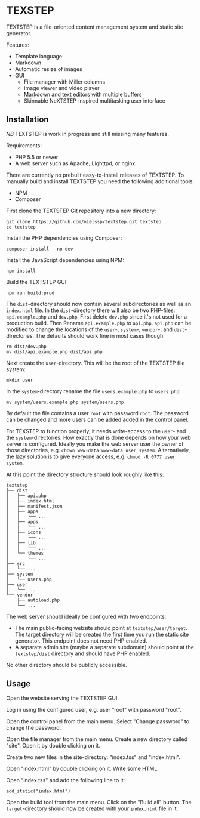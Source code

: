 # TEXSTEP

TEXTSTEP is a file-oriented content management system and static site generator.

Features:

* Template language
* Markdown
* Automatic resize of images
* GUI
  * File manager with Miller columns
  * Image viewer and video player
  * Markdown and text editors with multiple buffers
  * Skinnable NeXTSTEP-inspired multitasking user interface

## Installation

*NB* TEXTSTEP is work in progress and still missing many features.

Requirements:

* PHP 5.5 or newer
* A web server such as Apache, Lighttpd, or nginx.

There are currently no prebuilt easy-to-install releases of TEXTSTEP. To manually build and install TEXTSTEP you need the following additional tools:

* NPM
* Composer

First clone the TEXTSTEP Git repository into a new directory:

```
git clone https://github.com/nielssp/textstep.git textstep
cd textstep
```

Install the PHP dependencies using Composer:

```
composer install --no-dev
```

Install the JavaScript dependencies using NPM:

```
npm install
```

Build the TEXTSTEP GUI:

```
npm run build:prod
```

The `dist`-directory should now contain several subdirectories as well as an `index.html` file. In the `dist`-directory there will also be two PHP-files: `api.example.php` and `dev.php`.
First delete `dev.php` since it's not used for a production build.
Then Rename `api.example.php` to `api.php`. `api.php` can be modified to change the locations of the `user`-, `system`-, `vendor`-, and `dist`-directories. The defaults should work fine in most cases though.

```
rm dist/dev.php
mv dist/api.example.php dist/api.php
```

Next create the `user`-directory. This will be the root of the TEXTSTEP file system:

```
mkdir user
```

In the `system`-directory rename the file `users.example.php` to `users.php`:

```
mv system/users.example.php system/users.php
```

By default the file contains a user `root` with password `root`. The password can be changed and more users can be added added in the control panel.

For TEXSTEP to function properly, it needs write-access to the `user`- and the `system`-directories. How exactly that is done depends on how your web server is configured. Ideally you make the web server user the owner of those directories, e.g. `chown www-data:www-data user system`. Alternatively, the lazy solution is to give everyone access, e.g. `chmod -R 0777 user system`.

At this point the directory structure should look roughly like this:

```
textstep
├── dist
│   ├── api.php
│   ├── index.html
│   ├── manifest.json
│   ├── apps
│   │   └── ...
│   ├── apps
│   │   └── ...
│   ├── icons
│   │   └── ...
│   ├── lib
│   │   └── ...
│   └── themes
│       └── ...
├── src
│   └── ...
├── system
│   └── users.php
├── user
│   └── ...
└── vendor
    ├── autoload.php
    └── ...
```

The web server should ideally be configured with two endpoints:

* The main public-facing website should point at `textstep/user/target`. The target directory will be created the first time you run the static site generator. This endpoint does not need PHP enabled.
* A separate admin site (maybe a separate subdomain) should point at the `textstep/dist` directory and should have PHP enabled.

No other directory should be publicly accessible.

## Usage

Open the website serving the TEXTSTEP GUI.

Log in using the configured user, e.g. user "root" with password "root".

Open the control panel from the main menu. Select "Change password" to change the password.

Open the file manager from the main menu. Create a new directory called "site". Open it by double clicking on it.

Create two new files in the site-directory: "index.tss" and "index.html".

Open "index.html" by double clicking on it. Write some HTML.

Open "index.tss" and add the following line to it:

```
add_static("index.html")
```

Open the build tool from the main menu. Click on the "Build all" button. The `target`-directory should now be created with your `index.html` file in it.
